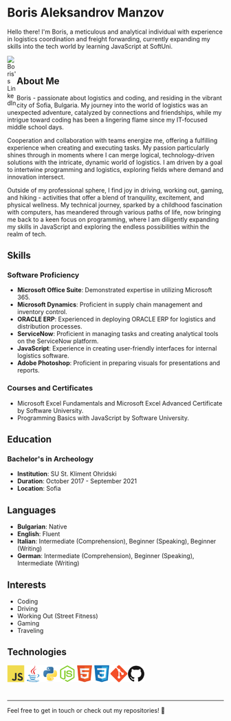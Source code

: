# Boris Aleksandrov Manzov

Hello there! I'm Boris, a meticulous and analytical individual with experience in logistics coordination and freight forwarding, currently expanding my skills into the tech world by learning JavaScript at SoftUni.

<a href="https://www.linkedin.com/in/boris-manzov-47775623a">
  <img align="left" alt="Boris's LinkedIn" width="22px" src="https://github.com/dheereshagrwal/colored-icons/raw/master/svg/linkedin.svg" />
</a>
<br>

## About Me

Boris - passionate about logistics and coding, and residing in the vibrant city of Sofia, Bulgaria. My journey into the world of logistics was an unexpected adventure, catalyzed by connections and friendships, while my intrigue toward coding has been a lingering flame since my IT-focused middle school days. 

Cooperation and collaboration with teams energize me, offering a fulfilling experience when creating and executing tasks. My passion particularly shines through in moments where I can merge logical, technology-driven solutions with the intricate, dynamic world of logistics. I am driven by a goal to intertwine programming and logistics, exploring fields where demand and innovation intersect.

Outside of my professional sphere, I find joy in driving, working out, gaming, and hiking - activities that offer a blend of tranquility, excitement, and physical wellness. My technical journey, sparked by a childhood fascination with computers, has meandered through various paths of life, now bringing me back to a keen focus on programming, where I am diligently expanding my skills in JavaScript and exploring the endless possibilities within the realm of tech.

## Skills

### Software Proficiency
- **Microsoft Office Suite**: Demonstrated expertise in utilizing Microsoft 365.
- **Microsoft Dynamics**: Proficient in supply chain management and inventory control.
- **ORACLE ERP**: Experienced in deploying ORACLE ERP for logistics and distribution processes.
- **ServiceNow**: Proficient in managing tasks and creating analytical tools on the ServiceNow platform.
- **JavaScript**: Experience in creating user-friendly interfaces for internal logistics software.
- **Adobe Photoshop**: Proficient in preparing visuals for presentations and reports.

### Courses and Certificates
- Microsoft Excel Fundamentals and Microsoft Excel Advanced Certificate by Software University.
- Programming Basics with JavaScript by Software University.

## Education

### Bachelor's in Archeology
- **Institution**: SU St. Kliment Ohridski
- **Duration**: October 2017 - September 2021
- **Location**: Sofia

## Languages

- **Bulgarian**: Native
- **English**: Fluent
- **Italian**: Intermediate (Comprehension), Beginner (Speaking), Beginner (Writing)
- **German**: Intermediate (Comprehension), Beginner (Speaking), Intermediate (Writing)

## Interests

- Coding
- Driving
- Working Out (Street Fitness)
- Gaming
- Traveling

## Technologies

<img align="left" alt="javascript" width="40px" src="https://github.com/devicons/devicon/blob/master/icons/javascript/javascript-original.svg" />
<img align="left" alt="javascript" width="40px" src="https://github.com/devicons/devicon/blob/master/icons/java/java-original.svg" />
<img align="left" alt="javascript" width="40px" src="https://github.com/devicons/devicon/blob/master/icons/python/python-original.svg" />
<img align="left" alt="nodejs" width="40px" src="https://github.com/devicons/devicon/blob/master/icons/nodejs/nodejs-original.svg" />
<img align="left" alt="html" width="40px" src="https://github.com/devicons/devicon/blob/master/icons/html5/html5-original.svg" />
<img align="left" alt="css" width="40px" src="https://github.com/devicons/devicon/blob/master/icons/css3/css3-original.svg" />
<img align="left" alt="git" width="40px" src="https://github.com/devicons/devicon/blob/master/icons/git/git-original.svg" />
<img align="left" alt="github" width="40px" src="https://github.com/devicons/devicon/blob/master/icons/github/github-original.svg" />
<br><br><br><br>

---

Feel free to get in touch or check out my repositories! 🚀
